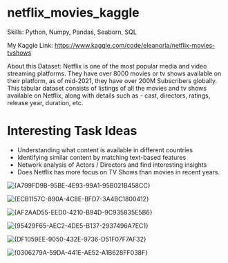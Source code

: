 # netflix_movies_kaggle
Skills: Python, Numpy, Pandas, Seaborn, SQL

My Kaggle Link: https://www.kaggle.com/code/eleanorla/netflix-movies-tvshows

About this Dataset: Netflix is one of the most popular media and video streaming platforms. They have over 8000 movies or tv shows available on their platform, as of mid-2021, they have over 200M Subscribers globally. This tabular dataset consists of listings of all the movies and tv shows available on Netflix, along with details such as - cast, directors, ratings, release year, duration, etc.

# Interesting Task Ideas
- Understanding what content is available in different countries
- Identifying similar content by matching text-based features
- Network analysis of Actors / Directors and find interesting insights
- Does Netflix has more focus on TV Shows than movies in recent years.

![{A799FD9B-95BE-4E93-99A1-95B021B458CC}](https://github.com/user-attachments/assets/1a4fce08-5a32-4231-a478-b6b00a16dd4b)

![{ECB1157C-890A-4C8E-BFD7-3A4BC1800412}](https://github.com/user-attachments/assets/0943320e-91c4-4942-aa0b-aabc594ac012)

![{AF2AAD55-EED0-4210-B94D-9C935835E5B6}](https://github.com/user-attachments/assets/04531bc8-0134-45d9-bb6b-f3b5c5850a16)

![{95429F65-AEC2-4DE5-B137-2937496A7EC1}](https://github.com/user-attachments/assets/f7e4aa9e-741e-438a-a67d-7679f84e1cdd)

![{DF1059EE-9050-432E-9736-D51F07F7AF32}](https://github.com/user-attachments/assets/80a5b9d0-0b2a-4029-bf4b-9e21903d1a7f)

![{0306279A-59DA-441E-AE52-A1B628FF038F}](https://github.com/user-attachments/assets/8aa50576-3c14-4ae9-9dc9-46f3228da356)

